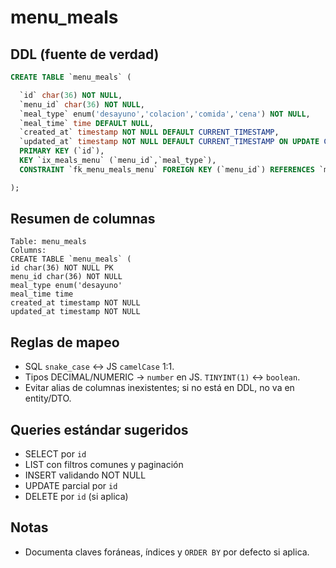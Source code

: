 # menu_meals

## DDL (fuente de verdad)
```sql
CREATE TABLE `menu_meals` (

  `id` char(36) NOT NULL,
  `menu_id` char(36) NOT NULL,
  `meal_type` enum('desayuno','colacion','comida','cena') NOT NULL,
  `meal_time` time DEFAULT NULL,
  `created_at` timestamp NOT NULL DEFAULT CURRENT_TIMESTAMP,
  `updated_at` timestamp NOT NULL DEFAULT CURRENT_TIMESTAMP ON UPDATE CURRENT_TIMESTAMP,
  PRIMARY KEY (`id`),
  KEY `ix_meals_menu` (`menu_id`,`meal_type`),
  CONSTRAINT `fk_menu_meals_menu` FOREIGN KEY (`menu_id`) REFERENCES `menus` (`id`) ON DELETE CASCADE

);
```

## Resumen de columnas
```
Table: menu_meals
Columns:
CREATE TABLE `menu_meals` (
id char(36) NOT NULL PK
menu_id char(36) NOT NULL
meal_type enum('desayuno'
meal_time time
created_at timestamp NOT NULL
updated_at timestamp NOT NULL
```

## Reglas de mapeo
- SQL `snake_case` ↔ JS `camelCase` 1:1.
- Tipos DECIMAL/NUMERIC → `number` en JS. `TINYINT(1)` ↔ `boolean`.
- Evitar alias de columnas inexistentes; si no está en DDL, no va en entity/DTO.

## Queries estándar sugeridos
- SELECT por `id`
- LIST con filtros comunes y paginación
- INSERT validando NOT NULL
- UPDATE parcial por `id`
- DELETE por `id` (si aplica)

## Notas
- Documenta claves foráneas, índices y `ORDER BY` por defecto si aplica.
